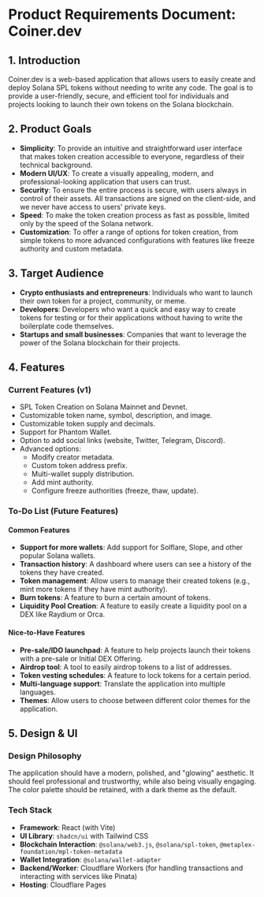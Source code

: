 # Product Requirements Document: Coiner.dev

## 1. Introduction

Coiner.dev is a web-based application that allows users to easily create and deploy Solana SPL tokens without needing to write any code. The goal is to provide a user-friendly, secure, and efficient tool for individuals and projects looking to launch their own tokens on the Solana blockchain.

## 2. Product Goals

*   **Simplicity**: To provide an intuitive and straightforward user interface that makes token creation accessible to everyone, regardless of their technical background.
*   **Modern UI/UX**: To create a visually appealing, modern, and professional-looking application that users can trust.
*   **Security**: To ensure the entire process is secure, with users always in control of their assets. All transactions are signed on the client-side, and we never have access to users' private keys.
*   **Speed**: To make the token creation process as fast as possible, limited only by the speed of the Solana network.
*   **Customization**: To offer a range of options for token creation, from simple tokens to more advanced configurations with features like freeze authority and custom metadata.

## 3. Target Audience

*   **Crypto enthusiasts and entrepreneurs**: Individuals who want to launch their own token for a project, community, or meme.
*   **Developers**: Developers who want a quick and easy way to create tokens for testing or for their applications without having to write the boilerplate code themselves.
*   **Startups and small businesses**: Companies that want to leverage the power of the Solana blockchain for their projects.

## 4. Features

### Current Features (v1)

*   SPL Token Creation on Solana Mainnet and Devnet.
*   Customizable token name, symbol, description, and image.
*   Customizable token supply and decimals.
*   Support for Phantom Wallet.
*   Option to add social links (website, Twitter, Telegram, Discord).
*   Advanced options:
    *   Modify creator metadata.
    *   Custom token address prefix.
    *   Multi-wallet supply distribution.
    *   Add mint authority.
    *   Configure freeze authorities (freeze, thaw, update).

### To-Do List (Future Features)

#### Common Features

*   **Support for more wallets**: Add support for Solflare, Slope, and other popular Solana wallets.
*   **Transaction history**: A dashboard where users can see a history of the tokens they have created.
*   **Token management**: Allow users to manage their created tokens (e.g., mint more tokens if they have mint authority).
*   **Burn tokens**: A feature to burn a certain amount of tokens.
*   **Liquidity Pool Creation**: A feature to easily create a liquidity pool on a DEX like Raydium or Orca.

#### Nice-to-Have Features

*   **Pre-sale/IDO launchpad**: A feature to help projects launch their tokens with a pre-sale or Initial DEX Offering.
*   **Airdrop tool**: A tool to easily airdrop tokens to a list of addresses.
*   **Token vesting schedules**: A feature to lock tokens for a certain period.
*   **Multi-language support**: Translate the application into multiple languages.
*   **Themes**: Allow users to choose between different color themes for the application.

## 5. Design & UI

### Design Philosophy

The application should have a modern, polished, and "glowing" aesthetic. It should feel professional and trustworthy, while also being visually engaging. The color palette should be retained, with a dark theme as the default.

### Tech Stack

*   **Framework**: React (with Vite)
*   **UI Library**: `shadcn/ui` with Tailwind CSS
*   **Blockchain Interaction**: `@solana/web3.js`, `@solana/spl-token`, `@metaplex-foundation/mpl-token-metadata`
*   **Wallet Integration**: `@solana/wallet-adapter`
*   **Backend/Worker**: Cloudflare Workers (for handling transactions and interacting with services like Pinata)
*   **Hosting**: Cloudflare Pages
